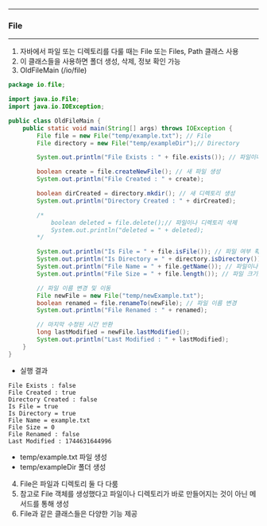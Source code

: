 -----
### File
-----
1. 자바에서 파일 또는 디렉토리를 다룰 때는 File 또는 Files, Path 클래스 사용
2. 이 클래스들을 사용하면 폴더 생성, 삭제, 정보 확인 가능
3. OldFileMain (/io/file)
```java
package io.file;

import java.io.File;
import java.io.IOException;

public class OldFileMain {
    public static void main(String[] args) throws IOException {
        File file = new File("temp/example.txt"); // File
        File directory = new File("temp/exampleDir");// Directory

        System.out.println("File Exists : " + file.exists()); // 파일이나 디렉토리 존재 여부 확인

        boolean create = file.createNewFile(); // 새 파일 생성
        System.out.println("File Created : " + create);

        boolean dirCreated = directory.mkdir(); // 새 디렉토리 생성
        System.out.println("Directory Created : " + dirCreated);

        /*
            boolean deleted = file.delete();// 파일이나 디렉토리 삭제
            System.out.println("deleted = " + deleted);
        */

        System.out.println("Is File = " + file.isFile()); // 파일 여부 확인
        System.out.println("Is Directory = " + directory.isDirectory()); // 디렉토리 여부 확인
        System.out.println("File Name = " + file.getName()); // 파일이나 디렉토리 이름 확인
        System.out.println("File Size = " + file.length()); // 파일 크기를 바이트 단위 반환

        // 파일 이름 변경 및 이동
        File newFile = new File("temp/newExample.txt");
        boolean renamed = file.renameTo(newFile); // 파일 이름 변경
        System.out.println("File Renamed : " + renamed);

        // 마지막 수정된 시간 반환
        long lastModified = newFile.lastModified();
        System.out.println("Last Modified : " + lastModified);
    }
}
```

  - 실행 결과
```
File Exists : false
File Created : true
Directory Created : false
Is File = true
Is Directory = true
File Name = example.txt
File Size = 0
File Renamed : false
Last Modified : 1744631644996
```
  - temp/example.txt 파일 생성
  - temp/exampleDir 폴더 생성

4. File은 파일과 디렉토리 둘 다 다룸
5. 참고로 File 객체를 생성했다고 파일이나 디렉토리가 바로 만들어지는 것이 아닌 메서드를 통해 생성
6. File과 같은 클래스들은 다양한 기능 제공
